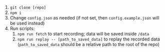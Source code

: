 1. `git clone [repo]`
1. `npm i`
1. Change `config.json` as needed (if not set, then `config.example.json` will be used instead)
1. Run scripts:
    1. `npm run fetch` to start recording; data will be saved inside `/data` 
    1. `npm run replay -- [path_to_saved_data]` to replay the recorded data (`path_to_saved_data` should be a relative path to the root of the repo)
